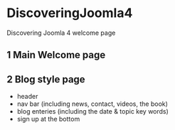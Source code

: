 # DiscoveringJoomla4
Discovering Joomla 4 welcome page


## 1 Main Welcome page

## 2 Blog style page
 - header
 - nav bar (including news, contact, videos, the book)
 - blog enteries (including the date & topic key words)
 - sign up at the bottom